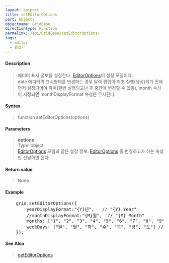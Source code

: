 ```yaml
---
layout: apipost
title: setEditorOptions
part: Objects
objectname: GridBase
directiontype: Function
permalink: /api/GridBase/setEditorOptions/
tags:
  - editor
  - 편집기
---
```



#### Description

> 에디터 표시 정보를 설정한다. [EditorOptions](/api/types/EditorOptions/)이 설정 모델이다.  
> date 에디터의 표시형태를 변경하는 경우 달력 팝업이 최초 실행(생성)되기 전에 먼저 설정되어야 하며(한번 실행되고난 후 중간에 변경할 수 없음), month 속성이 지정되면 monthDisplayFormat 속성은 무시된다.  

#### Syntax

> function setEditorOptions(options)

#### Parameters

> **options**  
> Type: object  
> [EditorOptions](/api/types/EditorOptions/) 모델과 같은 설정 정보. [EditorOptions](/api/types/EditorOptions/) 중 변경하고자 하는 속성만 전달하면 된다.    

#### Return value

> None.

#### Example

<pre class="prettyprint">
    grid.setEditorOptions({
        yearDisplayFormat:"{Y}년",   // "{Y} Year"
        //monthDisplayFormat:"{M}월",  // "{M} Month"  
        months: ["1", "2", "3", "4", "5", "6", "7", "8", "9", "10", "11", "12"],  // ['Jan', 'Feb, 'Mar', 'Apr'....]   
        weekDays: ["일", "월", "화", "수", "목", "금", "토"] // ['SUN', 'MON', 'TUE', 'WED'....]  
    });
</pre>

#### See Also
> [getEditorOptions](/api/GridBase/getEditorOptions)